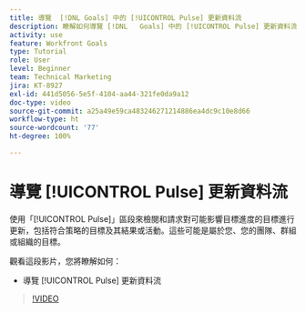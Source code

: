 ```yaml
---
title: 導覽  [!DNL Goals] 中的 [!UICONTROL Pulse] 更新資料流
description: 瞭解如何導覽 [!DNL   Goals] 中的 [!UICONTROL Pulse] 更新資料流。
activity: use
feature: Workfront Goals
type: Tutorial
role: User
level: Beginner
team: Technical Marketing
jira: KT-8927
exl-id: 441d5056-5e5f-4104-aa44-321fe0da9a12
doc-type: video
source-git-commit: a25a49e59ca483246271214886ea4dc9c10e8d66
workflow-type: ht
source-wordcount: '77'
ht-degree: 100%

---
```


# 導覽 [!UICONTROL Pulse] 更新資料流

使用「[!UICONTROL Pulse]」區段來檢閱和請求對可能影響目標進度的目標進行更新，包括符合策略的目標及其結果或活動。這些可能是屬於您、您的團隊、群組或組織的目標。

觀看這段影片，您將瞭解如何：

* 導覽 [!UICONTROL Pulse] 更新資料流

>[!VIDEO](https://video.tv.adobe.com/v/335199/?quality=12&learn=on)
